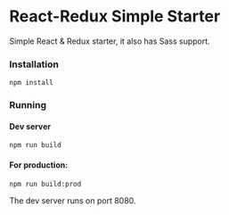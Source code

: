 # React-Redux Simple Starter

Simple React & Redux starter, it also has Sass support.

### Installation
```
npm install
```
### Running
#### Dev server
```
npm run build
```
#### For production:
```
npm run build:prod
```
The dev server runs on port 8080.
